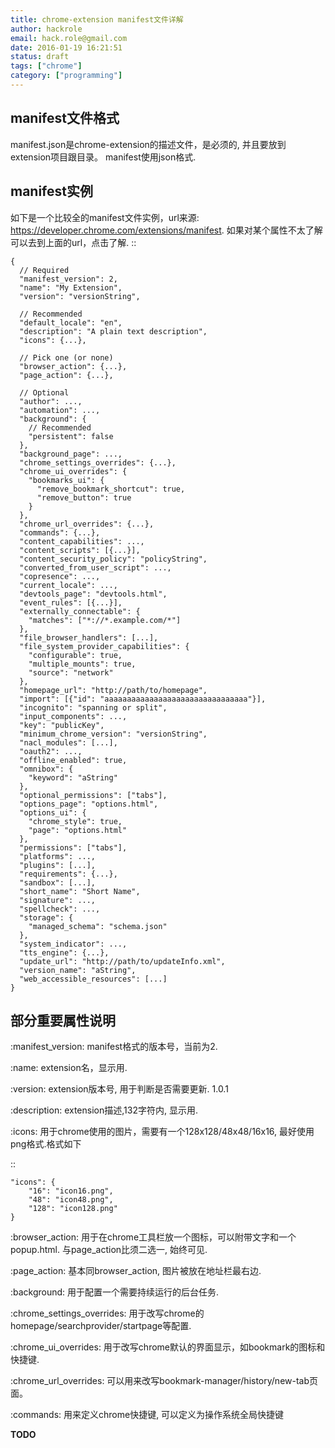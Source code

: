```yaml
---
title: chrome-extension manifest文件详解
author: hackrole
email: hack.role@gmail.com
date: 2016-01-19 16:21:51
status: draft
tags: ["chrome"]
category: ["programming"]
---
```




manifest文件格式
----------------

manifest.json是chrome-extension的描述文件，是必须的, 并且要放到extension项目跟目录。
manifest使用json格式.

manifest实例
------------

如下是一个比较全的manifest文件实例，url来源: https://developer.chrome.com/extensions/manifest.
如果对某个属性不太了解可以去到上面的url，点击了解.
::

    {
      // Required
      "manifest_version": 2,
      "name": "My Extension",
      "version": "versionString",

      // Recommended
      "default_locale": "en",
      "description": "A plain text description",
      "icons": {...},

      // Pick one (or none)
      "browser_action": {...},
      "page_action": {...},

      // Optional
      "author": ...,
      "automation": ...,
      "background": {
        // Recommended
        "persistent": false
      },
      "background_page": ...,
      "chrome_settings_overrides": {...},
      "chrome_ui_overrides": {
        "bookmarks_ui": {
          "remove_bookmark_shortcut": true,
          "remove_button": true
        }
      },
      "chrome_url_overrides": {...},
      "commands": {...},
      "content_capabilities": ...,
      "content_scripts": [{...}],
      "content_security_policy": "policyString",
      "converted_from_user_script": ...,
      "copresence": ...,
      "current_locale": ...,
      "devtools_page": "devtools.html",
      "event_rules": [{...}],
      "externally_connectable": {
        "matches": ["*://*.example.com/*"]
      },
      "file_browser_handlers": [...],
      "file_system_provider_capabilities": {
        "configurable": true,
        "multiple_mounts": true,
        "source": "network"
      },
      "homepage_url": "http://path/to/homepage",
      "import": [{"id": "aaaaaaaaaaaaaaaaaaaaaaaaaaaaaaaa"}],
      "incognito": "spanning or split",
      "input_components": ...,
      "key": "publicKey",
      "minimum_chrome_version": "versionString",
      "nacl_modules": [...],
      "oauth2": ...,
      "offline_enabled": true,
      "omnibox": {
        "keyword": "aString"
      },
      "optional_permissions": ["tabs"],
      "options_page": "options.html",
      "options_ui": {
        "chrome_style": true,
        "page": "options.html"
      },
      "permissions": ["tabs"],
      "platforms": ...,
      "plugins": [...],
      "requirements": {...},
      "sandbox": [...],
      "short_name": "Short Name",
      "signature": ...,
      "spellcheck": ...,
      "storage": {
        "managed_schema": "schema.json"
      },
      "system_indicator": ...,
      "tts_engine": {...},
      "update_url": "http://path/to/updateInfo.xml",
      "version_name": "aString",
      "web_accessible_resources": [...]
    }

部分重要属性说明
----------------

:manifest_version: manifest格式的版本号，当前为2.

:name: extension名，显示用.

:version: extension版本号, 用于判断是否需要更新. 1.0.1

:description: extension描述,132字符内, 显示用.

:icons: 用于chrome使用的图片，需要有一个128x128/48x48/16x16, 最好使用png格式.格式如下

::

    "icons": {
        "16": "icon16.png",
        "48": "icon48.png",
        "128": "icon128.png"
    }

:browser_action: 用于在chrome工具栏放一个图标，可以附带文字和一个popup.html.
                 与page_action比须二选一, 始终可见.

:page_action: 基本同browser_action, 图片被放在地址栏最右边.

:background: 用于配置一个需要持续运行的后台任务.

:chrome_settings_overrides: 用于改写chrome的homepage/searchprovider/startpage等配置.

:chrome_ui_overrides: 用于改写chrome默认的界面显示，如bookmark的图标和快捷键.

:chrome_url_overrides: 可以用来改写bookmark-manager/history/new-tab页面。

:commands: 用来定义chrome快捷键, 可以定义为操作系统全局快捷键

**TODO**
